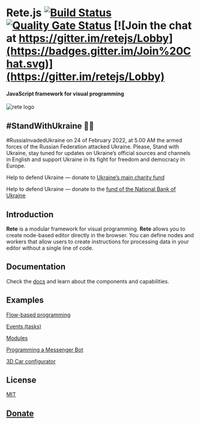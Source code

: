 Rete.js  [![Build Status](https://app.travis-ci.com/retejs/rete.svg?branch=master)](https://app.travis-ci.com/retejs/rete)
[![Quality Gate Status](https://sonarcloud.io/api/project_badges/measure?project=retejs_rete&metric=alert_status)](https://sonarcloud.io/dashboard?id=retejs_rete)
[![Join the chat at https://gitter.im/retejs/Lobby](https://badges.gitter.im/Join%20Chat.svg)](https://gitter.im/retejs/Lobby)
====
#### JavaScript framework for visual programming

![rete logo](https://i.imgur.com/rydGu6B.png)

#StandWithUkraine 💛💙
----

#RussiaInvadedUkraine on 24 of February 2022, at 5.00 AM the armed forces of the Russian Federation  attacked Ukraine. Please, Stand with Ukraine, stay tuned for updates on Ukraine’s official sources and channels in English and support Ukraine in its fight for freedom and democracy in Europe.

Help to defend Ukraine — donate to [Ukraine’s main charity fund](https://savelife.in.ua/en/donate/)

Help to defend Ukraine — donate to the [fund of the National Bank of Ukraine](https://ukraine.ua/news/donate-to-the-nbu-fund/)


Introduction
----
**Rete** is a modular framework for visual programming. **Rete** allows you to create node-based editor directly in the browser. You can define nodes and workers that allow users to create instructions for processing data in your editor without a single line of code.

Documentation
----
Check the [docs](https://rete.js.org/#/docs) and learn about the components and capabilities.

Examples
----
[Flow-based programming](https://codepen.io/Ni55aN/pen/xzgQYq)

[Events (tasks)](https://codepen.io/Ni55aN/pen/MOYPEz)

[Modules](https://codepen.io/Ni55aN/pen/QOEbEW)

[Programming a Messenger Bot](https://codepen.io/Ni55aN/pen/rpOKNb)

[3D Car configurator](https://codesandbox.io/embed/9jp88p1jpy?view=preview)

License
----
[MIT](http://opensource.org/licenses/MIT)

[Donate](http://rete.js.org/#support)
---
